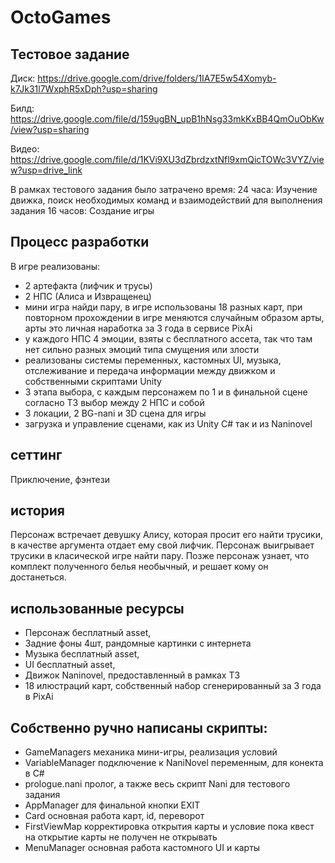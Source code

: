 # OctoGames
## Тестовое задание
Диск:
https://drive.google.com/drive/folders/1IA7E5w54Xomyb-k7Jk31l7WxphR5xDph?usp=sharing

Билд:
https://drive.google.com/file/d/159ugBN_upB1hNsg33mkKxBB4QmOuObKw/view?usp=sharing

Видео:
https://drive.google.com/file/d/1KVi9XU3dZbrdzxtNfl9xmQicTOWc3VYZ/view?usp=drive_link

В рамках тестового задания было затрачено время:
24 часа: Изучение движка, поиск необходимых команд и взаимодействий для выполнения задания
16 часов: Создание игры

## Процесс разработки
В игре реализованы:
- 2 артефакта (лифчик и трусы)
- 2 НПС (Алиса и Извращенец)
- мини игра найди пару, в игре использованы 18 разных карт, при повторном прохождении в игре меняются случайным образом арты, арты это личная наработка за 3 года в сервисе PixAi
- у каждого НПС 4 эмоции, взяты с бесплатного ассета, так что там нет сильно разных эмоций типа смущения или злости
- реализованы системы переменных, кастомных UI, музыка, отслеживание и передача информации между движком и собственными скриптами Unity
- 3 этапа выбора, с каждым персонажем по 1 и в финальной сцене согласно ТЗ выбор между 2 НПС и собой
- 3 локации, 2 BG-nani и 3D сцена для игры
- загрузка и управление сценами, как из Unity C# так и из Naninovel

## сеттинг
Приключение, фэнтези

## история
Персонаж встречает девушку Алису, которая просит его найти трусики, в качестве аргумента отдает ему свой лифчик. Персонаж выигрывает трусики в класической игре найти пару. Позже персонаж узнает, что комплект полученного белья необычный, и решает кому он достанеться.

## использованные ресурсы
- Персонаж бесплатный asset,
- Задние фоны 4шт, рандомные картинки с интернета
- Музыка бесплатный asset,
- UI бесплатный asset,
- Движок Naninovel, предоставленный в рамках ТЗ
- 18 илюстраций карт, собственный набор сгенерированный за 3 года в PixAi

## Собственно ручно написаны скрипты:
- GameManagers механика мини-игры, реализация условий
- VariableManager подключение к NaniNovel переменным, для конекта в C#
- prologue.nani пролог, а также весь скрипт Nani для тестового задания
- AppManager для финальной кнопки EXIT
- Card основная работа карт, id, переворот
- FirstViewMap корректировка открытия карты и условие пока квест на открытие карты не получен не открывать
- MenuManager основная работа кастомного UI и карты
